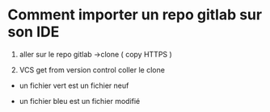 # Comment importer un repo gitlab sur son IDE

1. aller sur le repo gitlab ->clone ( copy HTTPS )

2. VCS get from version control coller le clone

+ un fichier vert est un fichier neuf 

+ un fichier bleu est un fichier modifié